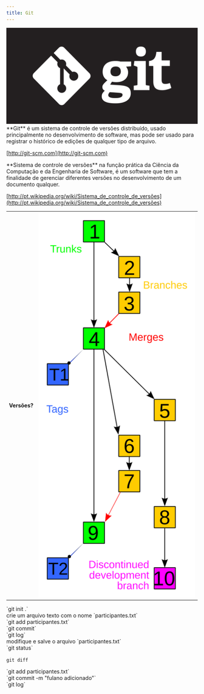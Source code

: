 ```yaml
---
title: Git
---
```


<!--
TODO conteudos para adicionar:

  * O que é git
  * Primeiros passos com git
  * Conceitos
  * Commits
  * Merges
  * Forks
  * Branches

bons links em pt-br com git para nao-devs:

  * https://blog.rocketseat.com.br/iniciando-com-git-github/
  * https://br.udacity.com/blog/post/tutorial-iniciantes-git-github
-->

<section>
<img src='/files/git-goodness.gif' />
</section>

<section>
**Git** é um sistema de controle de versões distribuído, usado principalmente no
desenvolvimento de software, mas pode ser usado para registrar o histórico de
edições de qualquer tipo de arquivo.

[http://git-scm.com](http://git-scm.com)
</section>


<section>
**Sistema de controle de versões** na função prática da Ciência da Computação e da Engenharia de Software, é um software que tem a finalidade de gerenciar diferentes versões no desenvolvimento de um documento qualquer.

[http://pt.wikipedia.org/wiki/Sistema_de_controle_de_versões](http://pt.wikipedia.org/wiki/Sistema_de_controle_de_versões)
</section>


<section data-background="white">
<table>
  <tr>
    <td style="vertical-align: middle"><b>Versões?</b></td>
    <td><img src="/files/Revision_controlled_project_visualization-2010-24-02.svg" /></td>
  </tr>
</table>
</section>

<section>
`git init .`
</section>

<section>
crie um arquivo texto com o nome `participantes.txt`
</section>

<section>
`git add participantes.txt`
</section>

<section>
`git commit`
</section>

<section>
`git log`
</section>

<section>
modifique e salve o arquivo `participantes.txt`
</section>

<section>
`git status`

`git diff`
</section>

<section>
`git add participantes.txt`
</section>

<section>
`git commit -m "fulano adicionado"`
</section>

<section>
`git log`
</section>
